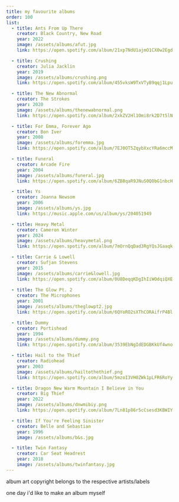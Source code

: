 ```yaml
---
title: my favourite albums
order: 100
list:
  - title: Ants From Up There
    creator: Black Country, New Road
    year: 2022
    image: /assets/albums/afut.jpg
    link: https://open.spotify.com/album/21xp7NdU1ajmO1CX0w2Egd

  - title: Crushing
    creator: Julia Jacklin
    year: 2019
    image: /assets/albums/crushing.png
    link: https://open.spotify.com/album/455vksW9TxVTyB9qqj1Lpu

  - title: The New Abnormal
    creator: The Strokes
    year: 2020
    image: /assets/albums/thenewabnormal.png
    link: https://open.spotify.com/album/2xkZV2Hl1Omi8rk2D7t5lN

  - title: For Emma, Forever Ago
    creator: Bon Iver
    year: 2008
    image: /assets/albums/foremma.jpg
    link: https://open.spotify.com/album/7EJ0OT5ZqybXxcYRa6mccM

  - title: Funeral
    creator: Arcade Fire
    year: 2004
    image: /assets/albums/funeral.jpg
    link: https://open.spotify.com/album/6ZB8qaR9JNuS0Q0bG1nbcH

  - title: Ys
    creator: Joanna Newsom
    year: 2006
    image: /assets/albums/ys.jpg
    link: https://music.apple.com/us/album/ys/204051949

  - title: Heavy Metal
    creator: Cameron Winter
    year: 2024
    image: /assets/albums/heavymetal.png
    link: https://open.spotify.com/album/7mOrnQqDad3RgYQsJGaaqk

  - title: Carrie & Lowell
    creator: Sufjan Stevens
    year: 2015
    image: /assets/albums/carrie&lowell.jpg
    link: https://open.spotify.com/album/0U8DeqqKDgIhIiWOdqiQXE
    
  - title: The Glow Pt. 2
    creator: The Microphones
    year: 2001
    image: /assets/albums/theglowpt2.jpg
    link: https://open.spotify.com/album/6QYoRO2sXThCORAifrP4Bl

  - title: Dummy
    creator: Portishead
    year: 1994
    image: /assets/albums/dummy.png
    link: https://open.spotify.com/album/3539EbNgIdEDGBKkUf4wno

  - title: Hail to the Thief
    creator: Radiohead
    year: 2003
    image: /assets/albums/hailtothethief.png
    link: https://open.spotify.com/album/5mzoI3VH0ZWk1pLFR6RoYy

  - title: Dragon New Warm Mountain I Believe in You
    creator: Big Thief
    year: 2022
    image: /assets/albums/dnwmibiy.png
    link: https://open.spotify.com/album/7Ln81p86r5cCsesd3KBWIY

  - title: If You're Feeling Sinister
    creator: Belle and Sebastian
    year: 1996
    image: /assets/albums/b&s.jpg

  - title: Twin Fantasy
    creator: Car Seat Headrest
    year: 2018
    image: /assets/albums/twinfantasy.jpg
---
```


<div class="small-text">album art copyright belongs to the respective artists/labels</div>

one day i'd like to make an album myself

<!-- Other favourites include Ys, Carrie & Lowell, Dummy, If You're Feeling Sinister, Twin Fantasy, In Rainbows

There are many more albums that I love but these are the ones that inspire me most, inspiring me in ways more than just musically.

I mostly owe my music taste to my siblings, they raised me with a lot of these albums in the car, show me new music, and bring me to concerts. These albums tend to be their favourite albums too. I do find that my favourite things tend to be the favourite things of my favourite people, my favourite flower is my sister's favourite flower, my favourite bird is my brother's favourite bird, sometimes I feel like I owe my whole personality to all these people.

I aspire to one day create an album myself. I've lightly dabbled in music composition but it is very naive of me and I know this but there's a desire in me to make something cool that is hard to ignore. I think I also desperately want to prove to people that I can do something cool, it's also naive to think it would help with that -->
